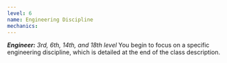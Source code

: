 ```yaml
---
level: 6
name: Engineering Discipline
mechanics:
---
```

_**Engineer:** 3rd, 6th, 14th, and 18th level_
You begin to focus on a specific engineering discipline, which is detailed at the end of the class description. 